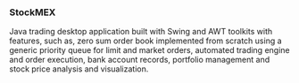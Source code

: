 ### StockMEX

Java trading desktop application built with Swing and AWT toolkits with features, such as, zero sum order book
implemented from scratch using a generic priority queue for limit and market orders, automated trading engine and order
execution, bank account records, portfolio management and stock price analysis and visualization.
